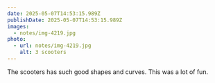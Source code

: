 ```yaml
---
date: 2025-05-07T14:53:15.989Z
publishDate: 2025-05-07T14:53:15.989Z
images:
  - notes/img-4219.jpg
photo:
  - url: notes/img-4219.jpg
    alt: 3 scooters
---
```


The scooters has such good shapes and curves. This was a lot of fun. 
